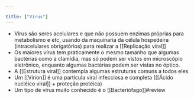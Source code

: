 ```yaml
---

title: ["Vírus"]
---
```

+ Vírus são seres acelulares e que não possuem enzimas próprias para metabolismo e etc, usando da maquinaria da célula hospedeira (intracelulares obrigatórios) para realizar a [[Replicação viral]]
+ Os maiores vírus tem praticamente o mesmo tamanho que algumas bactérias como a clamídia, mas só podem ser vistos em microscópio eletrônico, enquanto algumas bactérias podem ser vistas no óptico.
+ A [[Estrutura viral]] contempla algumas estruturas comuns a todos eles
+ Um [[Vírion]] é uma partícula viral infecciosa e completa ([[Ácido nucléico viral]] + proteção protéica)
+ Um tipo de vírus muito conhecido é o [[Bacteriófago]]#review 
